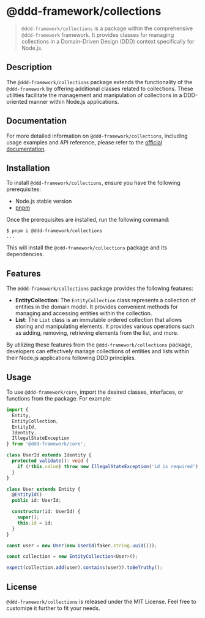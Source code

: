 # @ddd-framework/collections

> `@ddd-framework/collections` is a package within the comprehensive `@ddd-framework` framework. It provides classes for managing collections in a Domain-Driven Design (DDD) context specifically for Node.js.

## Description

The `@ddd-framework/collections` package extends the functionality of the `@ddd-framework` by offering additional classes related to collections. These utilities facilitate the management and manipulation of collections in a DDD-oriented manner within Node.js applications.

## Documentation

For more detailed information on `@ddd-framework/collections`, including usage examples and API reference, please refer to the [official documentation](https://www.example.com).

## Installation

To install `@ddd-framework/collections`, ensure you have the following prerequisites:

- Node.js stable version
- [pnpm](https://pnpm.io/)

Once the prerequisites are installed, run the following command:

```shell
$ pnpm i @ddd-framework/collections
...
```

This will install the `@ddd-framework/collections` package and its dependencies.

## Features

The `@ddd-framework/collections` package provides the following features:

- **EntityCollection**: The `EntityCollection` class represents a collection of entities in the domain model. It provides convenient methods for managing and accessing entities within the collection.
- **List**: The `List` class is an immutable ordered collection that allows storing and manipulating elements. It provides various operations such as adding, removing, retrieving elements from the list, and more.

By utilizing these features from the `@ddd-framework/collections` package, developers can effectively manage collections of entities and lists within their Node.js applications following DDD principles.

## Usage

To use `@ddd-framework/core`, import the desired classes, interfaces, or functions from the package. For example:

```typescript
import {
  Entity,
  EntityCollection,
  EntityId,
  Identity,
  IllegalStateException
} from '@ddd-framework/core';

class UserId extends Identity {
  protected validate(): void {
    if (!this.value) throw new IllegalStateException('id is required');
  }
}

class User extends Entity {
  @EntityId()
  public id: UserId;

  constructor(id: UserId) {
    super();
    this.id = id;
  }
}

const user = new User(new UserId(faker.string.uuid()));

const collection = new EntityCollection<User>();

expect(collection.add(user).contains(user)).toBeTruthy();
```

## License

`@ddd-framework/collections` is released under the MIT License. Feel free to customize it further to fit your needs.

